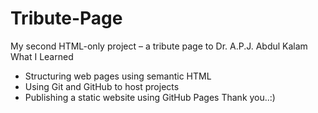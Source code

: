 # Tribute-Page
My second HTML-only project – a tribute page to Dr. A.P.J. Abdul Kalam
What I Learned

- Structuring web pages using semantic HTML
- Using Git and GitHub to host projects
- Publishing a static website using GitHub Pages
  Thank you..:)
